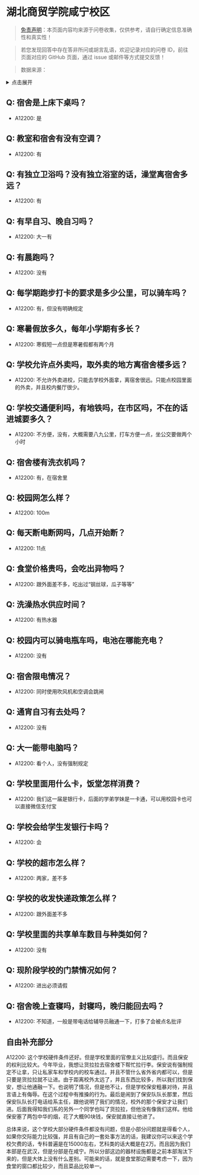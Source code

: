 # 湖北商贸学院咸宁校区

> [免责声明](https://colleges.chat/#_3)：本页面内容均来源于问卷收集，仅供参考，请自行确定信息准确性和真实性！

> 若您发现回答中存在答非所问或胡言乱语，欢迎记录对应的问卷 ID，前往页面对应的 GitHub 页面，通过 issue 或邮件等方式提交反馈！

> 数据来源：

<details><summary>点击展开</summary>
<ul>
<li>A12200: 匿名 (2022 年 06 月)</li>
</ul>
</details>

## Q: 宿舍是上床下桌吗？

- A12200: 是

## Q: 教室和宿舍有没有空调？

- A12200: 有

## Q: 有独立卫浴吗？没有独立浴室的话，澡堂离宿舍多远？

- A12200: 有

## Q: 有早自习、晚自习吗？

- A12200: 大一有

## Q: 有晨跑吗？

- A12200: 没有

## Q: 每学期跑步打卡的要求是多少公里，可以骑车吗？

- A12200: 有，但没有明确规定

## Q: 寒暑假放多久，每年小学期有多长？

- A12200: 寒假短一点但是寒暑假都有两个月

## Q: 学校允许点外卖吗，取外卖的地方离宿舍楼多远？

- A12200: 不允许外卖进校，只能去学校外面拿，离宿舍很远。只能点校园里面的外卖，并且校内餐厅很少。

## Q: 学校交通便利吗，有地铁吗，在市区吗，不在的话进城要多久？

- A12200: 不方便，没有，大概需要八九公里，打车方便一点，坐公交要做两个小时

## Q: 宿舍楼有洗衣机吗？

- A12200: 有，在宿舍里

## Q: 校园网怎么样？

- A12200: 100m

## Q: 每天断电断网吗，几点开始断？

- A12200: 11点

## Q: 食堂价格贵吗，会吃出异物吗？

- A12200: 跟外面差不多，吃出过“钢丝球，瓜子等等”

## Q: 洗澡热水供应时间？

- A12200: 有热水器

## Q: 校园内可以骑电瓶车吗，电池在哪能充电？

- A12200: 没有

## Q: 宿舍限电情况？

- A12200: 同时使用吹风机和空调会跳闸

## Q: 通宵自习有去处吗？

- A12200: 没有

## Q: 大一能带电脑吗？

- A12200: 看个人，没有强制规定

## Q: 学校里面用什么卡，饭堂怎样消费？

- A12200: 我们这一届是银行卡，后面的学弟学妹是一卡通，可以用校园卡也可以直接微信支付宝

## Q: 学校会给学生发银行卡吗？

- A12200: 会

## Q: 学校的超市怎么样？

- A12200: 两家，差不多

## Q: 学校的收发快递政策怎么样？

- A12200: 跟外面差不多

## Q: 学校里面的共享单车数目与种类如何？

- A12200: 没有

## Q: 现阶段学校的门禁情况如何？

- A12200: 进出必须请假

## Q: 宿舍晚上查寝吗，封寝吗，晚归能回去吗？

- A12200: 不知道，一般是带电话给辅导员融通一下，打多了会被点名批评

## 自由补充部分

A12200: 这个学校硬件条件还好。但是学校里面的官僚主义比较盛行。而且保安的权利比较大。今年毕业，我想让货拉拉去宿舍楼下帮忙拉行李。保安说有强制规定不让拿，只让私家车和学校内的校车通过。并且不管什么省外省内都可以，但是只要是货拉拉就不让进。由于距离校外太远了，并且东西比较多，所以我们找到保安，想让他通融一下。也说明了情况，但是他不让，但是学校保安粗暴对待，并且言语上有侮辱。在这个过程中有推搡的行为。最后是闹到了保安队队长那里，然后保安队队长打电话给系主任，跟他说明了我们的情况，校外的那个保安才让我们进。后面我得知我们系的另外一个同学也叫了货拉拉，但他没有像我们这样。他给保安塞了两包中华的烟，花了大概90块钱，保安就直接让他进了。

总体来说，这个学校大部分硬件条件都没有问题，但是小部分问题就是得看个人，如果你交际能力比较强，并且有自己的一套处事方法的话，我建议你可以来这个学校欠费的话，专科普遍是在15000左右，艺科类的话大概是在2万。而且因为我们本部是在武汉，但是分部是在咸宁。所以分部这边的器材设施都是之前本部淘汰下来的，但是大体上没有什么差别。可能来的话，就是食堂那边需要考虑一下，因为食堂的窗口都比较少，而且菜品比较单一。